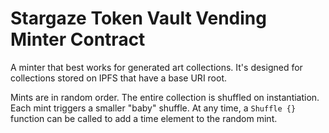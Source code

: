 # Stargaze Token Vault Vending Minter Contract

A minter that best works for generated art collections. It's designed for collections stored on IPFS that have a base URI root.

Mints are in random order. The entire collection is shuffled on instantiation. Each mint triggers a smaller "baby" shuffle. At any time, a `Shuffle {}` function can be called to add a time element to the random mint.
